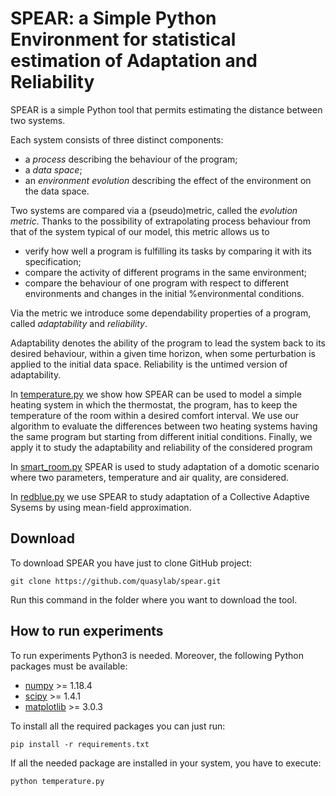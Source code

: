 # SPEAR: a Simple Python Environment for statistical estimation of Adaptation and Reliability

SPEAR is a simple Python tool that permits estimating the distance between two systems. 

Each system consists of three distinct components: 
  * a *process* describing the behaviour of the program; 
  * a *data space*; 
  * an *environment evolution* describing the effect of the environment on the data space.

Two systems are compared via a (pseudo)metric, called the *evolution metric*. Thanks to the possibility of extrapolating process behaviour from that of the system typical of our model, this metric allows us to
  * verify how well a program is fulfilling its tasks by comparing it with its specification;
  * compare the activity of different programs in the same environment;
  * compare the behaviour of one program with respect to different environments and changes in the initial %environmental 
conditions.

Via the metric we introduce some dependability properties of a program, called *adaptability* and *reliability*.

Adaptability denotes the ability of the program to lead the system back to its desired behaviour, within a given time horizon, when some perturbation is applied to the initial data space. Reliability is the untimed version of adaptability.

In [temperature.py](./temperature.py) we show how SPEAR can be used to model a simple heating system in which the thermostat, the program, has to keep the temperature of the room within a desired comfort interval. We use our algorithm to evaluate the differences between two heating systems having the same program but starting from different initial conditions. Finally, we apply it to study the adaptability and reliability of the considered program

In [smart_room.py](./smart_room.py) SPEAR is used to study adaptation of a domotic scenario where two parameters, temperature and air quality, are considered. 

In [redblue.py](./readblue.py) we use SPEAR to study adaptation of a Collective Adaptive Sysems by using mean-field approximation. 

## Download 

To download SPEAR you have just to clone GitHub project:

```
git clone https://github.com/quasylab/spear.git
```

Run this command in the folder where you want to download the tool.

## How to run experiments

To run experiments Python3 is needed. Moreover, the following Python packages must be available:
  * [numpy](https://numpy.org) >= 1.18.4
  * [scipy](https://www.scipy.org) >= 1.4.1
  * [matplotlib](https://matplotlib.org) >= 3.0.3
  
To install all the required packages you can just run:

```
pip install -r requirements.txt
```

If all the needed package are installed in your system, you have to execute:

```
python temperature.py
```
